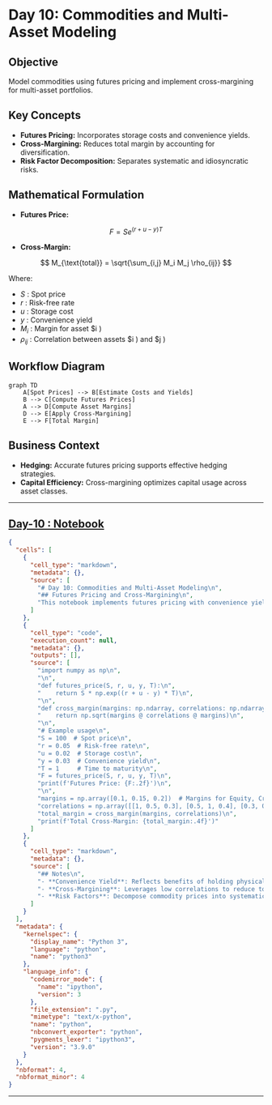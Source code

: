 # Day 10: Commodities and Multi-Asset Modeling

## Objective
Model commodities using futures pricing and implement cross-margining for multi-asset portfolios.

## Key Concepts
- __Futures Pricing:__ Incorporates storage costs and convenience yields.
- __Cross-Margining:__ Reduces total margin by accounting for diversification.
- __Risk Factor Decomposition:__ Separates systematic and idiosyncratic risks.

## Mathematical Formulation
- __Futures Price:__

$$
F = S e^{(r + u - y)T}
$$

- __Cross-Margin:__

$$
M_{\text{total}} = \sqrt{\sum_{i,j} M_i M_j \rho_{ij}}
$$

Where:

- $S$ : Spot price
- $r$ : Risk-free rate
- $u$ : Storage cost
- $y$ : Convenience yield
- $M_i$ : Margin for asset $i )
- $\rho_{ij}$ : Correlation between assets $i ) and $j )

## Workflow Diagram
```mermaid
graph TD
    A[Spot Prices] --> B[Estimate Costs and Yields]
    B --> C[Compute Futures Prices]
    A --> D[Compute Asset Margins]
    D --> E[Apply Cross-Margining]
    E --> F[Total Margin]
```

## Business Context
- __Hedging:__ Accurate futures pricing supports effective hedging strategies.
- __Capital Efficiency:__ Cross-margining optimizes capital usage across asset classes.

---

## [__Day-10 : Notebook__](./notebooks/day10_notebook.ipynb)
```json
{
  "cells": [
    {
      "cell_type": "markdown",
      "metadata": {},
      "source": [
        "# Day 10: Commodities and Multi-Asset Modeling\n",
        "## Futures Pricing and Cross-Margining\n",
        "This notebook implements futures pricing with convenience yield and cross-margining for a multi-asset portfolio."
      ]
    },
    {
      "cell_type": "code",
      "execution_count": null,
      "metadata": {},
      "outputs": [],
      "source": [
        "import numpy as np\n",
        "\n",
        "def futures_price(S, r, u, y, T):\n",
        "    return S * np.exp((r + u - y) * T)\n",
        "\n",
        "def cross_margin(margins: np.ndarray, correlations: np.ndarray) -> float:\n",
        "    return np.sqrt(margins @ correlations @ margins)\n",
        "\n",
        "# Example usage\n",
        "S = 100  # Spot price\n",
        "r = 0.05  # Risk-free rate\n",
        "u = 0.02  # Storage cost\n",
        "y = 0.03  # Convenience yield\n",
        "T = 1     # Time to maturity\n",
        "F = futures_price(S, r, u, y, T)\n",
        "print(f'Futures Price: {F:.2f}')\n",
        "\n",
        "margins = np.array([0.1, 0.15, 0.2])  # Margins for Equity, Credit, Commodity\n",
        "correlations = np.array([[1, 0.5, 0.3], [0.5, 1, 0.4], [0.3, 0.4, 1]])\n",
        "total_margin = cross_margin(margins, correlations)\n",
        "print(f'Total Cross-Margin: {total_margin:.4f}')"
      ]
    },
    {
      "cell_type": "markdown",
      "metadata": {},
      "source": [
        "## Notes\n",
        "- **Convenience Yield**: Reflects benefits of holding physical commodities.\n",
        "- **Cross-Margining**: Leverages low correlations to reduce total margin.\n",
        "- **Risk Factors**: Decompose commodity prices into systematic and idiosyncratic components."
      ]
    }
  ],
  "metadata": {
    "kernelspec": {
      "display_name": "Python 3",
      "language": "python",
      "name": "python3"
    },
    "language_info": {
      "codemirror_mode": {
        "name": "ipython",
        "version": 3
      },
      "file_extension": ".py",
      "mimetype": "text/x-python",
      "name": "python",
      "nbconvert_exporter": "python",
      "pygments_lexer": "ipython3",
      "version": "3.9.0"
    }
  },
  "nbformat": 4,
  "nbformat_minor": 4
}
```

---
